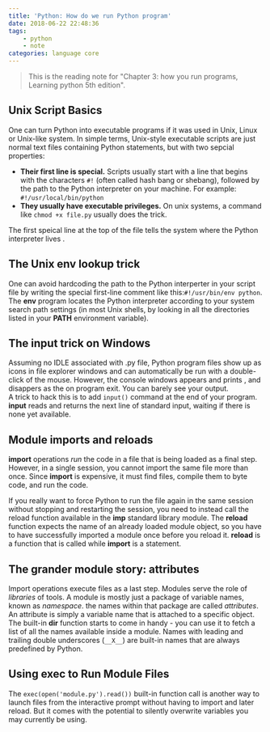 ```yaml
---
title: 'Python: How do we run Python program'
date: 2018-06-22 22:48:36
tags:
    - python
    - note
categories: language core
---
```

> This is the reading note for "Chapter 3: how you run programs, Learning python 5th edition". <br>

## Unix Script Basics
One can turn Python into executable programs if it was used in Unix, Linux or Unix-like system. In simple terms, Unix-style executable scripts are just normal text files containing Python statements, but with two sepcial properties: 
- **Their first line is special.** Scripts usually start with a line that begins with the characters `#!` (often called hash bang or shebang), followed by the path to the Python interpreter on your machine. For example: `#!/usr/local/bin/python`
- **They usually have executable privileges.** On unix systems, a command like `chmod +x file.py` usually does the trick. 

The first speical line at the top of the file tells the system where the Python interpreter lives . 

## The Unix env lookup trick
One can avoid hardcoding the path to the Python interperter in your script file by writing the special first-line comment like this:`#!/usr/bin/env python`. The **env** program locates the Python interpreter according to your system search path settings (in most Unix shells, by looking in all the directories listed in your **PATH** environment variable). 

## The input trick on Windows
Assuming no IDLE associated with .py file, Python program files show up as icons in file explorer windows and can automatically be run with a double-click of the mouse. However, the console windows appears and prints , and disappers as the on program exit. You can barely see your output. <br>
A trick to hack this is to add `input()` command at the end of your program. **input** reads and returns the next line of standard input, waiting if there is none yet available. 

## Module imports and reloads
**import** operations _run_ the code in a file that is being loaded as a final step. However, in a single session, you cannot import the same file more than once. Since **import** is expensive, it must find files, compile them to byte code, and run the code. <br>

If you really want to force Python to run the file again in the same session without stopping and restarting the session, you need to instead call the reload function available in the **imp** standard library module. The **reload** function expects the name of an already loaded module object, so you have to have successfully imported a module once before you reload it. **reload** is a function that is called while **import** is a statement. 

## The grander module story: attributes
Import operations execute files as a last step. Modules serve the role of _libraries_ of tools. A module is mostly just a package of variable names, known as _namespace_. the names within that package are called _attributes_. An attribute is simply a variable name that is attached to a specific object. The built-in **dir** function starts to come in handy - you can use it to fetch a list of all the names available inside a module. Names with leading and trailing double underscores (`__X__`)  are built-in names that are always predefined by Python. 

## Using exec to Run Module Files
The `exec(open('module.py').read())` built-in function call is another way to launch files from the interactive prompt without having to import and later reload. But it comes with the potential to silently overwrite variables you may currently be using.
